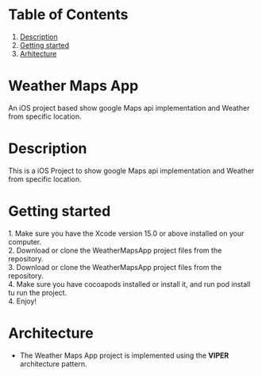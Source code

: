 # Table of Contents
1. [Description](#description)
2. [Getting started](#getting-started)
3. [Arhitecture](#arhitecture)

# Weather Maps App
An iOS project based show google Maps api implementation and Weather from specific location.

# Description
<p>This is a iOS Project to show google Maps api implementation and Weather from specific location.</p>


# Getting started
<p>
1. Make sure you have the Xcode version 15.0 or above installed on your computer.<br>
2. Download or clone the WeatherMapsApp project files from the repository.<br>
3. Download or clone the WeatherMapsApp project files from the repository.<br>
4. Make sure you have cocoapods installed or install it, and run pod install tu run the project.<br>
4. Enjoy!

# Architecture
* The Weather Maps App project is implemented using the <strong>VIPER  </strong> architecture pattern.

